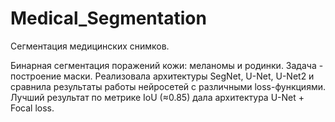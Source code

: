 # Medical_Segmentation
Сегментация медицинских снимков.

Бинарная сегментация поражений кожи: меланомы и родинки. Задача - построение маски.
Реализовала архитектуры SegNet, U-Net, U-Net2 и сравнила результаты работы нейросетей с различными loss-функциями. Лучший результат по метрике IoU (≈0.85) дала архитектура U-Net + Focal loss.
